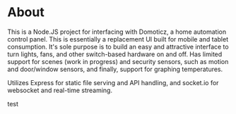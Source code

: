 # About

This is a Node.JS project for interfacing with Domoticz, a home automation control panel. This is essentially a replacement UI built for mobile and tablet consumption. It's sole purpose is to build an easy and attractive interface to turn lights, fans, and other switch-based hardware on and off. Has limited support for scenes (work in progress) and security sensors, such as motion and door/window sensors, and finally, support for graphing temperatures.

Utilizes Express for static file serving and API handling, and socket.io for websocket and real-time streaming.

test
